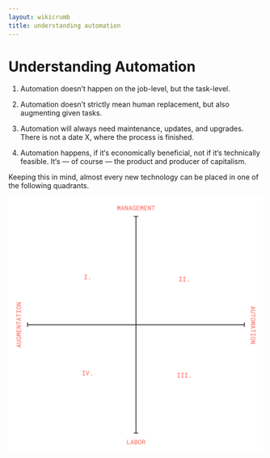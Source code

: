 ```yaml
---
layout: wikicrumb 
title: understanding automation
---
```

# Understanding Automation

1. Automation doesn’t happen on the job-level, but the task-level.

2. Automation doesn’t strictly mean human replacement, but also augmenting given tasks.

3. Automation will always need maintenance, updates, and upgrades. There is not a date X, where the process is finished.

4. Automation happens, if it‘s economically beneficial, not if it‘s technically feasible. It‘s — of course — the product and producer of capitalism.


Keeping this in mind, almost every new technology can be placed in one of the following quadrants.

![](/img/wiki-automation-graph.svg)